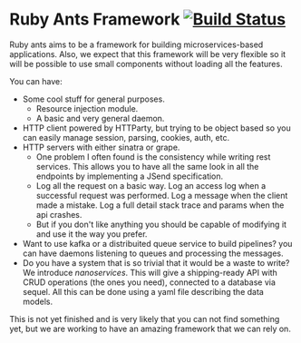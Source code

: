 # Ruby Ants Framework [![Build Status](https://travis-ci.com/TachoMex/ant.svg?token=mByHJndryoQGoBVujqw2&branch=develop)](https://travis-ci.com/TachoMex/ant)

Ruby ants aims to be a framework for building microservices-based
applications. Also, we expect that this framework will be very flexible so
it will be possible to use small components without loading all the features.

You can have:
- Some cool stuff for general purposes.
  - Resource injection module.
  - A basic and very general daemon.
- HTTP client powered by HTTParty, but trying to be object based so you can easily manage session, parsing, cookies, auth, etc.
- HTTP servers with either sinatra or grape.
  - One problem I often found is the consistency while writing rest services. This allows you to have all the same look in all the endpoints by implementing a JSend specification.
  - Log all the request on a basic way. Log an access log when a successful request was performed. Log a message when the client made a mistake. Log a full detail stack trace and params when the api crashes.
  - But if you don't like anything you should be capable of modifying it and use it the way you prefer.
- Want to use kafka or a distribuited queue service to build pipelines? you can have daemons listening to queues and processing the messages.
- Do you have a system that is so trivial that it would be a waste to write? We introduce *nanoservices*. This will give a shipping-ready API with CRUD operations (the ones you need), connected to a database via sequel. All this can be done using a yaml file describing the data models.

This is not yet finished and is very likely that you can not find something yet,
but we are working to have an amazing framework that we can rely on.
